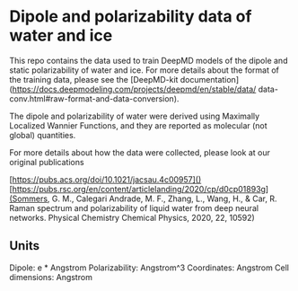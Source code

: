 # Dipole and polarizability data of water and ice
 
This repo contains the data used to train DeepMD models
of the dipole and static polarizability of water and ice.
For more details about the format of the training data,
please see the [DeepMD-kit documentation](https://docs.deepmodeling.com/projects/deepmd/en/stable/data/    data-conv.html#raw-format-and-data-conversion).

The dipole and polarizability of water were derived using
Maximally Localized Wannier Functions, and they are reported
as molecular (not global) quantities.

For more details about how the data were collected, please
look at our original publications

[https://pubs.acs.org/doi/10.1021/jacsau.4c00957]()
[https://pubs.rsc.org/en/content/articlelanding/2020/cp/d0cp01893g](Sommers, G. M., Calegari Andrade, M. F., Zhang, L., Wang, H., & Car, R. Raman spectrum and polarizability of liquid water from deep neural networks. Physical Chemistry Chemical Physics, 2020, 22, 10592)


## Units
Dipole: e * Angstrom
Polarizability: Angstrom^3
Coordinates: Angstrom
Cell dimensions: Angstrom
